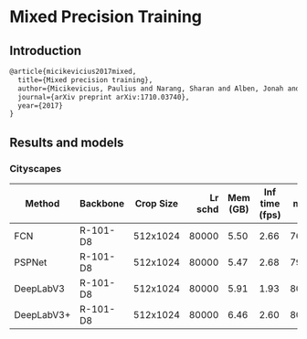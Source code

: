 # Mixed Precision Training

## Introduction

```latex
@article{micikevicius2017mixed,
  title={Mixed precision training},
  author={Micikevicius, Paulius and Narang, Sharan and Alben, Jonah and Diamos, Gregory and Elsen, Erich and Garcia, David and Ginsburg, Boris and Houston, Michael and Kuchaiev, Oleksii and Venkatesh, Ganesh and others},
  journal={arXiv preprint arXiv:1710.03740},
  year={2017}
}
```

## Results and models

### Cityscapes

| Method | Backbone | Crop Size | Lr schd | Mem (GB) | Inf time (fps) | mIoU  | mIoU(ms+flip) |                                                                                                                                                                                        download                                                                                                                                                                                        |
|--------|----------|-----------|--------:|----------|----------------|------:|--------------:|----------------------------------------------------------------------------------------------------------------------------------------------------------------------------------------------------------------------------------------------------------------------------------------------------------------------------------------------------------------------------------------|
| FCN    | R-101-D8 | 512x1024  |   80000 | 5.50        | 2.66              | 76.80 |         - | [model](https://download.openmmlab.com/mmsegmentation/v0.5/fp16/fcn_r101-d8_512x1024_80k_fp16_cityscapes/fcn_r101-d8_512x1024_80k_fp16_cityscapes-50245227.pth) &#124; [log](https://download.openmmlab.com/mmsegmentation/v0.5/fp16/fcn_r101-d8_512x1024_80k_fp16_cityscapes/fcn_r101-d8_512x1024_80k_fp16_cityscapes_20200717_230921.log.json) |
| PSPNet    | R-101-D8 | 512x1024  |   80000 | 5.47        | 2.68              | 79.46 |         - | [model](https://download.openmmlab.com/mmsegmentation/v0.5/fp16/pspnet_r101-d8_512x1024_80k_fp16_cityscapes/pspnet_r101-d8_512x1024_80k_fp16_cityscapes-ade37931.pth) &#124; [log](https://download.openmmlab.com/mmsegmentation/v0.5/fp16/pspnet_r101-d8_512x1024_80k_fp16_cityscapes/pspnet_r101-d8_512x1024_80k_fp16_cityscapes_20200717_230919.log.json) |
| DeepLabV3    | R-101-D8 | 512x1024  |   80000 | 5.91        | 1.93              | 80.48 |         - | [model](https://download.openmmlab.com/mmsegmentation/v0.5/fp16/deeplabv3_r101-d8_512x1024_80k_fp16_cityscapes/deeplabv3_r101-d8_512x1024_80k_fp16_cityscapes-bc86dc84.pth) &#124; [log](https://download.openmmlab.com/mmsegmentation/v0.5/fp16/deeplabv3_r101-d8_512x1024_80k_fp16_cityscapes/deeplabv3_r101-d8_512x1024_80k_fp16_cityscapes_20200717_230920.log.json) |
| DeepLabV3+    | R-101-D8 | 512x1024  |   80000 | 6.46        | 2.60              | 80.46 |         - | [model](https://download.openmmlab.com/mmsegmentation/v0.5/fp16/deeplabv3plus_r101-d8_512x1024_80k_fp16_cityscapes/deeplabv3plus_r101-d8_512x1024_80k_fp16_cityscapes-cc58bc8d.pth) &#124; [log](https://download.openmmlab.com/mmsegmentation/v0.5/fp16/deeplabv3plus_r101-d8_512x1024_80k_fp16_cityscapes/deeplabv3plus_r101-d8_512x1024_80k_fp16_cityscapes_20200717_230920.log.json) |
